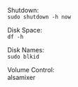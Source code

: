 Shutdown:   
```sudo shutdown -h now```   

Disk Space:   
```df -h```   

Disk Names:   
```sudo blkid```   

Volume Control:   
alsamixer

